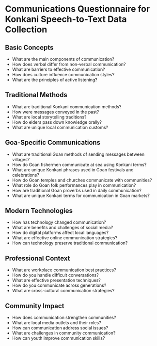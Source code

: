 # Communications Questionnaire for Konkani Speech-to-Text Data Collection

## Basic Concepts

- What are the main components of communication?
- How does verbal differ from non-verbal communication?
- What are barriers to effective communication?
- How does culture influence communication styles?
- What are the principles of active listening?

## Traditional Methods

- What are traditional Konkani communication methods?
- How were messages conveyed in the past?
- What are local storytelling traditions?
- How do elders pass down knowledge orally?
- What are unique local communication customs?

## Goa-Specific Communications

- What are traditional Goan methods of sending messages between villages?
- How do Goan fishermen communicate at sea using Konkani terms?
- What are unique Konkani phrases used in Goan festivals and celebrations?
- How do Goan temples and churches communicate with communities?
- What role do Goan folk performances play in communication?
- How are traditional Goan proverbs used in daily communication?
- What are unique Konkani terms for communication in Goan markets?

## Modern Technologies

- How has technology changed communication?
- What are benefits and challenges of social media?
- How do digital platforms affect local languages?
- What are effective online communication strategies?
- How can technology preserve traditional communication?

## Professional Context

- What are workplace communication best practices?
- How do you handle difficult conversations?
- What are effective presentation techniques?
- How do you communicate across generations?
- What are cross-cultural communication strategies?

## Community Impact

- How does communication strengthen communities?
- What are local media outlets and their roles?
- How can communication address social issues?
- What are challenges in community communication?
- How can youth improve communication skills?
